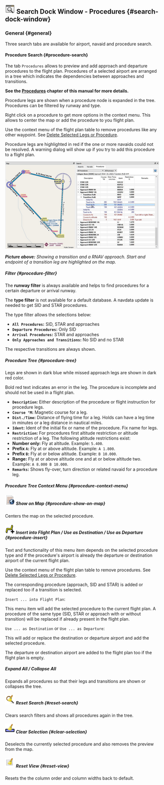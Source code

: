 ## ![Search](../images/icons/searchdock.png "Search") Search Dock Window - Procedures {#search-dock-window}

### General {#general}

Three search tabs are available for airport, navaid and procedure search.

#### Procedure Search {#procedure-search}

The tab `Procedures` allows to preview and add approach and departure procedures to the flight plan. Procedures of a selected airport are arranged in a tree which indicates the dependencies between approaches and transitions.

**See the [Procedures](APPROACHES.md#delete-selected-legs) chapter of this manual for more details.**

Procedure legs are shown when a procedure node is expanded in the tree. Procedures can be filtered by runway and type.

Right click on a procedure to get more options in the context menu. This allows to center the map or add the procedure to you flight plan.

Use the context menu of the flight plan table to remove procedures like any other waypoint. See [Delete Selected Legs or Procedure](FLIGHTPLAN.md#delete-selected-legs).

Procedure legs are highlighted in red if the one or more navaids could not be resolved. A warning dialog will show up if you try to add this procedure to a flight plan.

![Navaid Search Result Table](../images/proceduresearch.jpg "Navaid Search Result Table")

_**Picture above:** Showing a transition and a RNAV approach. Start and endpoint of a transition leg are highlighted on the map._

##### Filter {#procedure-filter}

The **runway filter** is always available and helps to find procedures for a certain departure or arrival runway.

The **type filter** is not available for a default database. A navdata update is needed to get SID and STAR procedures. 

The type filter allows the selections below:

* **`All Procedures`:** SID, STAR and approaches
* **`Departure Procedures`:** Only SID
* **`Arrival Procedures`:** STAR and approaches
* **`Only Approaches and Transitions`:** No SID and no STAR

The respective transitions are always shown.

##### Procedure Tree {#procedure-tree}

Legs are shown in dark blue while missed approach legs are shown in dark red color.

Bold red text indicates an error in the leg. The procedure is incomplete and should not be used in a flight plan.

* **`Description`:** Either description of the procedure or flight instruction for procedure legs.
* **`Course °M`:** Magnetic course for a leg.
* **`Dist./Time`:** Distance of flying time for a leg. Holds can have a leg time in minutes or a leg distance in nautical miles.
* **`Ident`:** Ident of the initial fix or name of the procedure. Fix name for legs.
* **`Restriction`:** For procedures first altitude restriction or altitude restriction of a leg. The following altitude restrictions exist:
 * **Number only:** Fly at altitude. Example: `5.400`.
 * **Prefix **`A`**:** Fly at or above altitude. Example: `A 1.800`.
 * **Prefix **`B`**:** Fly at or below altitude. Example: `B 10.000`.
 * **Range:** Fly at or above altitude one and at or below altitude two. Example: `A 8.000 B 10.000`.
* **`Remarks`:** Shows fly-over, turn direction or related navaid for a procedure leg.

##### Procedure Tree Context Menu {#procedure-context-menu}

##### ![Show on Map](../images/icons/showonmap.png "Show on Map") Show on Map {#procedure-show-on-map}

Centers the map on the selected procedure.

##### ![Insert into Flight Plan / Use as Destination / Use as Departure](../images/icons/routeadd.png "Insert into Flight Plan / Use as Destination / Use as Departure") Insert into Flight Plan / Use as Destination / Use as Departure {#procedure-insert}

Text and functionality of this menu item depends on the selected procedure type and if the procedure's airport is already the departure or destination airport of the current flight plan.

Use the context menu of the flight plan table to remove procedures. See [Delete Selected Legs or Procedure](FLIGHTPLAN.md#delete-selected-legs).

The corresponding procedure \(approach, SID and STAR\) is added or replaced too if a transition is selected.

`Insert ... into Flight Plan`:

This menu item will add the selected procedure to the current flight plan. A procedure of the same type \(SID, STAR or approach with or without transition\) will be replaced if already present in the flight plan.

`Use ... as Destination` or `Use ... as Departure`:

This will add or replace the destination or departure airport and add the selected procedure.

The departure or destination airport are added to the flight plan too if the flight plan is empty.


##### Expand All / Collapse All

Expands all procedures so that their legs and transitions are shown or collapses the tree.

##### ![Reset Search](../images/icons/clear.png "Reset Search") Reset Search {#reset-search}

Clears search filters and shows all procedures again in the tree.

##### ![Clear Selection](../images/icons/clearselection.png "Clear Selection") Clear Selection {#clear-selection}

Deselects the currently selected procedure and also removes the preview from the map.

##### ![Reset View](../images/icons/cleartable.png "Reset View") Reset View {#reset-view}

Resets the the column order and column widths back to default.
